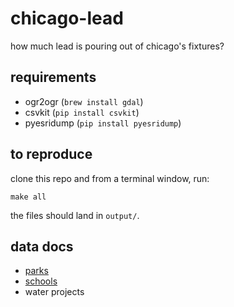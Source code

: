 # chicago-lead

how much lead is pouring out of chicago's fixtures?

## requirements

* ogr2ogr (`brew install gdal`) 
* csvkit (`pip install csvkit`)
* pyesridump (`pip install pyesridump`)

## to reproduce

clone this repo and from a terminal window, run:

`make all`

the files should land in `output/`.

## data docs

* [parks](documentation/parks-README.md)
* [schools](documentation/schools-README.md)
* water projects
